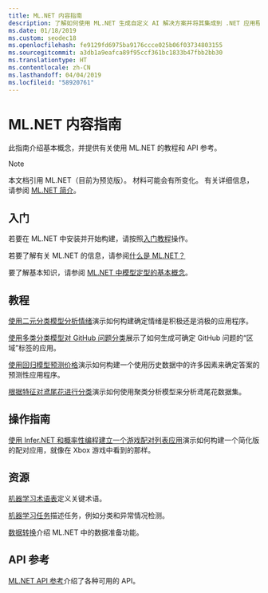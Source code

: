 ```yaml
---
title: ML.NET 内容指南
description: 了解如何使用 ML.NET 生成自定义 AI 解决方案并将其集成到 .NET 应用程序。
ms.date: 01/18/2019
ms.custom: seodec18
ms.openlocfilehash: fe9129fd6975ba9176ccce025b06f03734803155
ms.sourcegitcommit: a3db1a9eafca89f95ccf361bc1833b47fbb2bb30
ms.translationtype: HT
ms.contentlocale: zh-CN
ms.lasthandoff: 04/04/2019
ms.locfileid: "58920761"
---
```

# <a name="mlnet-content-guide"></a>ML.NET 内容指南

此指南介绍基本概念，并提供有关使用 ML.NET 的教程和 API 参考。

> [!NOTE]
> 本文档引用 ML.NET（目前为预览版）。 材料可能会有所变化。 有关详细信息，请参阅 [ML.NET 简介](https://www.microsoft.com/net/learn/apps/machine-learning-and-ai/ml-dotnet)。

## <a name="get-started"></a>入门

若要在 ML.NET 中安装并开始构建，请按照[入门教程](https://www.microsoft.com/net/learn/machinelearning-ai/ml-dotnet-get-started-tutorial)操作。

若要了解有关 ML.NET 的信息，请参阅[什么是 ML.NET？](what-is-mldotnet.md)

要了解基本知识，请参阅 [ML.NET 中模型定型的基本概念](basic-concepts-model-training-in-mldotnet.md)。

## <a name="tutorials"></a>教程

[使用二元分类模型分析情绪](./tutorials/sentiment-analysis.md)演示如何构建确定情绪是积极还是消极的应用程序。

[使用多类分类模型对 GitHub 问题分类](./tutorials/github-issue-classification.md)展示了如何生成可确定 GitHub 问题的“区域”标签的应用。

[使用回归模型预测价格](./tutorials/taxi-fare.md)演示如何构建一个使用历史数据中的许多因素来确定答案的预测性应用程序。

[根据特征对鸢尾花进行分类](./tutorials/iris-clustering.md)演示如何使用聚类分析模型来分析鸢尾花数据集。 

## <a name="how-to-guide"></a>操作指南

[使用 Infer.NET 和概率性编程建立一个游戏配对列表应用](./how-to-guides/matchup-app-infer-net.md)演示如何构建一个简化版的配对应用，就像在 Xbox 游戏中看到的那样。

## <a name="resources"></a>资源

[机器学习术语表](./resources/glossary.md)定义关键术语。

[机器学习任务](./resources/tasks.md)描述任务，例如分类和异常情况检测。 

[数据转换](./resources/transforms.md)介绍 ML.NET 中的数据准备功能。


## <a name="api-reference"></a>API 参考

[ML.NET API 参考](https://docs.microsoft.com/dotnet/api/?view=ml-dotnet)介绍了各种可用的 API。
